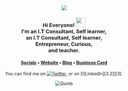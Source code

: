 
<div align="center">
  <img src="https://images.pexels.com/photos/7430456/pexels-photo-7430456.jpeg?auto=compress&cs=tinysrgb&dpr=3&h=750&w=1260">
<h3>Hi Everyone! <img src="https://raw.githubusercontent.com/MartinHeinz/MartinHeinz/master/wave.gif" width="30px"> <br> I'm an I.T Consultant, Self learner, <br> an I.T Consultant, Self learner, <br> Entrepreneur, Curious, <br> and teacher. </h3>

<h4> <a href="https://links.stephenajulu.com">Socials</a> • <a href="https://stephenajulu.com">Website</a> • <a href="https://ajulusthoughts.stephenajulu.com">Blog</a> • <a href="https://stephenajuluscard.carrd.co/">Business Card</a> </h4>
<!--
**AndresOrdonez369/AndresOrdonez369** is a ✨ _special_ ✨ repository because its `README.md` (this file) appears on your GitHub profile.

<div>
<h2> 🔭 I’m currently working on Fine Arts University Cali.</h2>
<h2>🌱 I’m currently learning Unity and JavaScript </h2>
<h2>⚡ I’m researching on deep reinforcement learning </h2>.
</div>
<div>
  <h2>You can find me on:</h2>
  <img src="http://i.imgur.com/wWzX9uB.png (twitter icon without padding">  
 </div>
<!-- Actual text -->

You can find me on [![Twitter][1.2]][1], or on [![LinkedIn][3.2]][3].

<!-- Icons -->

[1.2]: http://i.imgur.com/wWzX9uB.png (twitter icon without padding)
[2.2]: https://raw.githubusercontent.com/MartinHeinz/MartinHeinz/master/linkedin-3-16.png (LinkedIn icon without padding)

<!-- Links to your social media accounts -->

[1]: https://twitter.com/lsimulado
[2]: https://www.linkedin.com/in/oswaldo-ordonez/
![Quote](https://github-readme-quotes.herokuapp.com/quote?theme=gotham&animation=default&layout=default&font=default)

